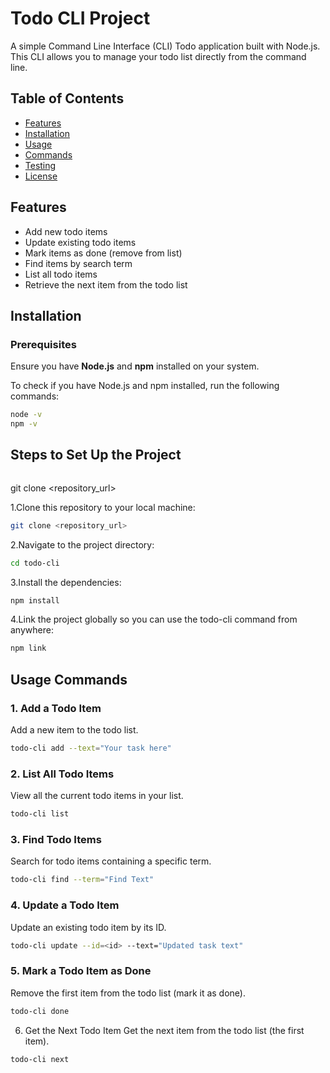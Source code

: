 # Todo CLI Project

A simple Command Line Interface (CLI) Todo application built with Node.js. This CLI allows you to manage your todo list directly from the command line.

## Table of Contents
- [Features](#features)
- [Installation](#installation)
- [Usage](#usage)
- [Commands](#commands)
- [Testing](#testing)
- [License](#license)

## Features
- Add new todo items
- Update existing todo items
- Mark items as done (remove from list)
- Find items by search term
- List all todo items
- Retrieve the next item from the todo list

## Installation

### Prerequisites

Ensure you have **Node.js** and **npm** installed on your system.

To check if you have Node.js and npm installed, run the following commands:

```bash
node -v
npm -v

```

## Steps to Set Up the Project
```bash
```
git clone <repository_url>

1.Clone this repository to your local machine:
```bash
git clone <repository_url>
```
2.Navigate to the project directory:
```bash
cd todo-cli
```
3.Install the dependencies:
```bash
npm install
```
4.Link the project globally so you can use the todo-cli command from anywhere:
```bash
npm link
```

## Usage Commands

### 1. Add a Todo Item
Add a new item to the todo list.
```bash
todo-cli add --text="Your task here"
```
### 2. List All Todo Items
View all the current todo items in your list.
```bash
todo-cli list
```
### 3. Find Todo Items
Search for todo items containing a specific term.
```bash
todo-cli find --term="Find Text"
```
### 4. Update a Todo Item
Update an existing todo item by its ID.
```bash
todo-cli update --id=<id> --text="Updated task text"
```
### 5. Mark a Todo Item as Done
Remove the first item from the todo list (mark it as done).
```bash
todo-cli done
```
6. Get the Next Todo Item
Get the next item from the todo list (the first item).
```bash
todo-cli next
```

